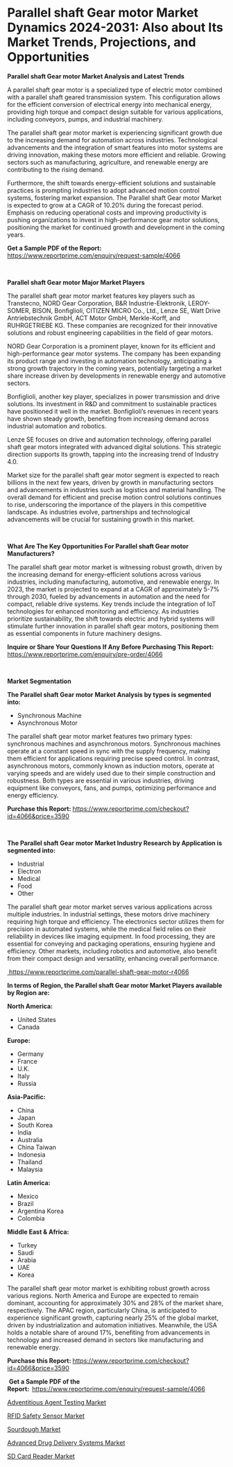 <p><h1>Parallel shaft Gear motor Market Dynamics 2024-2031: Also about Its Market Trends, Projections, and Opportunities</h1></p><p><strong>Parallel shaft Gear motor Market Analysis and Latest Trends</strong></p>
<p><p>A parallel shaft gear motor is a specialized type of electric motor combined with a parallel shaft geared transmission system. This configuration allows for the efficient conversion of electrical energy into mechanical energy, providing high torque and compact design suitable for various applications, including conveyors, pumps, and industrial machinery.</p><p>The parallel shaft gear motor market is experiencing significant growth due to the increasing demand for automation across industries. Technological advancements and the integration of smart features into motor systems are driving innovation, making these motors more efficient and reliable. Growing sectors such as manufacturing, agriculture, and renewable energy are contributing to the rising demand.</p><p>Furthermore, the shift towards energy-efficient solutions and sustainable practices is prompting industries to adopt advanced motion control systems, fostering market expansion. The Parallel shaft Gear motor Market is expected to grow at a CAGR of 10.20% during the forecast period. Emphasis on reducing operational costs and improving productivity is pushing organizations to invest in high-performance gear motor solutions, positioning the market for continued growth and development in the coming years.</p></p>
<p><strong>Get a Sample PDF of the Report:&nbsp;</strong> <a href="https://www.reportprime.com/enquiry/request-sample/4066?utm_campaign=1137&utm_medium=2&utm_source=Github&utm_content=ia&utm_term=15112024&utm_id=parallel-shaft-gear-motor">https://www.reportprime.com/enquiry/request-sample/4066</a></p>
<p>&nbsp;</p>
<p><strong>Parallel shaft Gear motor Major Market Players</strong></p>
<p><p>The parallel shaft gear motor market features key players such as Transtecno, NORD Gear Corporation, B&R Industrie-Elektronik, LEROY-SOMER, BISON, Bonfiglioli, CITIZEN MICRO Co., Ltd., Lenze SE, Watt Drive Antriebstechnik GmbH, ACT Motor GmbH, Merkle-Korff, and RUHRGETRIEBE KG. These companies are recognized for their innovative solutions and robust engineering capabilities in the field of gear motors.</p><p>NORD Gear Corporation is a prominent player, known for its efficient and high-performance gear motor systems. The company has been expanding its product range and investing in automation technology, anticipating a strong growth trajectory in the coming years, potentially targeting a market share increase driven by developments in renewable energy and automotive sectors.</p><p>Bonfiglioli, another key player, specializes in power transmission and drive solutions. Its investment in R&D and commitment to sustainable practices have positioned it well in the market. Bonfiglioli’s revenues in recent years have shown steady growth, benefiting from increasing demand across industrial automation and robotics.</p><p>Lenze SE focuses on drive and automation technology, offering parallel shaft gear motors integrated with advanced digital solutions. This strategic direction supports its growth, tapping into the increasing trend of Industry 4.0.</p><p>Market size for the parallel shaft gear motor segment is expected to reach billions in the next few years, driven by growth in manufacturing sectors and advancements in industries such as logistics and material handling. The overall demand for efficient and precise motion control solutions continues to rise, underscoring the importance of the players in this competitive landscape. As industries evolve, partnerships and technological advancements will be crucial for sustaining growth in this market.</p></p>
<p>&nbsp;</p>
<p><strong>What Are The Key Opportunities For Parallel shaft Gear motor Manufacturers?</strong></p>
<p><p>The parallel shaft gear motor market is witnessing robust growth, driven by the increasing demand for energy-efficient solutions across various industries, including manufacturing, automotive, and renewable energy. In 2023, the market is projected to expand at a CAGR of approximately 5-7% through 2030, fueled by advancements in automation and the need for compact, reliable drive systems. Key trends include the integration of IoT technologies for enhanced monitoring and efficiency. As industries prioritize sustainability, the shift towards electric and hybrid systems will stimulate further innovation in parallel shaft gear motors, positioning them as essential components in future machinery designs.</p></p>
<p><strong>Inquire or Share Your Questions If Any Before Purchasing This Report:</strong> <a href="https://www.reportprime.com/enquiry/pre-order/4066?utm_campaign=1137&utm_medium=2&utm_source=Github&utm_content=ia&utm_term=15112024&utm_id=parallel-shaft-gear-motor">https://www.reportprime.com/enquiry/pre-order/4066</a></p>
<p>&nbsp;</p>
<p><strong>Market Segmentation</strong></p>
<p><strong>The Parallel shaft Gear motor Market Analysis by types is segmented into:</strong></p>
<p><ul><li>Synchronous Machine</li><li>Asynchronous Motor</li></ul></p>
<p><p>The parallel shaft gear motor market features two primary types: synchronous machines and asynchronous motors. Synchronous machines operate at a constant speed in sync with the supply frequency, making them efficient for applications requiring precise speed control. In contrast, asynchronous motors, commonly known as induction motors, operate at varying speeds and are widely used due to their simple construction and robustness. Both types are essential in various industries, driving equipment like conveyors, fans, and pumps, optimizing performance and energy efficiency.</p></p>
<p><strong>Purchase this Report:&nbsp;</strong><a href="https://www.reportprime.com/checkout?id=4066&price=3590&utm_campaign=1137&utm_medium=2&utm_source=Github&utm_content=ia&utm_term=15112024&utm_id=parallel-shaft-gear-motor">https://www.reportprime.com/checkout?id=4066&price=3590</a></p>
<p>&nbsp;</p>
<p><strong>The Parallel shaft Gear motor Market Industry Research by Application is segmented into:</strong></p>
<p><ul><li>Industrial</li><li>Electron</li><li>Medical</li><li>Food</li><li>Other</li></ul></p>
<p><p>The parallel shaft gear motor market serves various applications across multiple industries. In industrial settings, these motors drive machinery requiring high torque and efficiency. The electronics sector utilizes them for precision in automated systems, while the medical field relies on their reliability in devices like imaging equipment. In food processing, they are essential for conveying and packaging operations, ensuring hygiene and efficiency. Other markets, including robotics and automotive, also benefit from their compact design and versatility, enhancing overall performance.</p></p>
<p><a href="https://www.reportprime.com/parallel-shaft-gear-motor-r4066?utm_campaign=1137&utm_medium=2&utm_source=Github&utm_content=ia&utm_term=15112024&utm_id=parallel-shaft-gear-motor">&nbsp;https://www.reportprime.com/parallel-shaft-gear-motor-r4066</a></p>
<p><strong>In terms of Region, the Parallel shaft Gear motor Market Players available by Region are:</strong></p>
<p>
    <p> <strong> North America: </strong>
        <ul>
            <li>United States</li>
            <li>Canada</li>
        </ul>
        </p> 
    <p> <strong> Europe: </strong>
        <ul>
            <li>Germany</li>
            <li>France</li>
            <li>U.K.</li>
            <li>Italy</li>
            <li>Russia</li>
        </ul>
        </p> 
    <p> <strong> Asia-Pacific: </strong>
        <ul>
            <li>China</li>
            <li>Japan</li>
            <li>South Korea</li>
            <li>India</li>
            <li>Australia</li>
            <li>China Taiwan</li>
            <li>Indonesia</li>
            <li>Thailand</li>
            <li>Malaysia</li>
        </ul>
        </p> 
    <p> <strong> Latin America: </strong>
        <ul>
            <li>Mexico</li>
            <li>Brazil</li>
            <li>Argentina Korea</li>
            <li>Colombia</li>
        </ul>
        </p> 
    <p> <strong> Middle East & Africa: </strong>
        <ul>
            <li>Turkey</li>
            <li>Saudi</li>
            <li>Arabia</li>
            <li>UAE</li>
            <li>Korea</li>
        </ul>
    </p>
    </p>
<p><p>The parallel shaft gear motor market is exhibiting robust growth across various regions. North America and Europe are expected to remain dominant, accounting for approximately 30% and 28% of the market share, respectively. The APAC region, particularly China, is anticipated to experience significant growth, capturing nearly 25% of the global market, driven by industrialization and automation initiatives. Meanwhile, the USA holds a notable share of around 17%, benefiting from advancements in technology and increased demand in sectors like manufacturing and renewable energy.</p></p>
<p><strong>Purchase this Report: </strong><a href="https://www.reportprime.com/checkout?id=4066&price=3590&utm_campaign=1137&utm_medium=2&utm_source=Github&utm_content=ia&utm_term=15112024&utm_id=parallel-shaft-gear-motor">https://www.reportprime.com/checkout?id=4066&price=3590</a></p>
<p>&nbsp;<strong>Get a Sample PDF of the Report:&nbsp;&nbsp;</strong><a href="https://www.reportprime.com/enquiry/request-sample/4066?utm_campaign=1137&utm_medium=2&utm_source=Github&utm_content=ia&utm_term=15112024&utm_id=parallel-shaft-gear-motor">https://www.reportprime.com/enquiry/request-sample/4066</a></p>
<p><strong></strong></p>
<p><p><a href="https://issuu.com/reportprime-2/docs/adventitious-agent-testing-market-s_5592b8827f1e10?utm_campaign=1137&utm_medium=2&utm_source=Github&utm_content=ia&utm_term=15112024&utm_id=parallel-shaft-gear-motor">Adventitious Agent Testing Market</a></p><p><a href="https://www.linkedin.com/pulse/rfid-safety-sensor-market-transformation-comparative-analysis-epfnf?utm_campaign=1137&utm_medium=2&utm_source=Github&utm_content=ia&utm_term=15112024&utm_id=parallel-shaft-gear-motor">RFID Safety Sensor Market</a></p><p><a href="https://www.linkedin.com/pulse/global-sourdough-market-sector2024-2031-metrics-strategic-28rne?utm_campaign=1137&utm_medium=2&utm_source=Github&utm_content=ia&utm_term=15112024&utm_id=parallel-shaft-gear-motor">Sourdough Market</a></p><p><a href="https://issuu.com/reportprime-2/docs/advanced-drug-delivery-systems-mark_427d1f9c234027?utm_campaign=1137&utm_medium=2&utm_source=Github&utm_content=ia&utm_term=15112024&utm_id=parallel-shaft-gear-motor">Advanced Drug Delivery Systems Market</a></p><p><a href="https://www.linkedin.com/pulse/sd-card-reader-market-strategic-insights-product-evolution-pltrf?utm_campaign=1137&utm_medium=2&utm_source=Github&utm_content=ia&utm_term=15112024&utm_id=parallel-shaft-gear-motor">SD Card Reader Market</a></p></p>